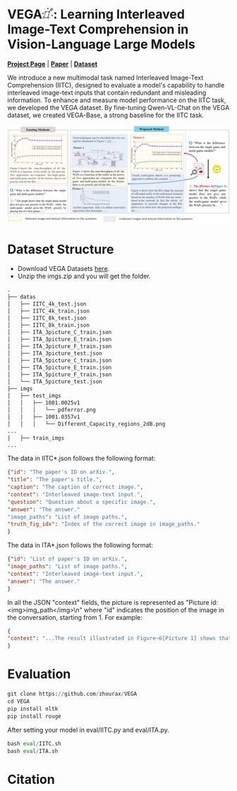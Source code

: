 # VEGA<img src="assets/lyra.png" alt="Icon" width="25" height="25">: Learning Interleaved Image-Text Comprehension in Vision-Language Large Models

**[Project Page](https://zhourax.github.io/VEGA/)** | **[Paper](https://arxiv.org/pdf/2406.10228)** | **[Dataset](https://huggingface.co/datasets/zhourax977/VEGA)**

We introduce a new multimodal task named Interleaved Image-Text Comprehension (IITC), designed to evaluate a model's capability to handle interleaved image-text inputs that contain redundant and misleading information. To enhance and measure model performance on the IITC task, we developed the VEGA dataset. By fine-tuning Qwen-VL-Chat on the VEGA dataset, we created VEGA-Base, a strong baseline for the IITC task.

![](assets/intro1.png)

# Dataset Structure

- Download VEGA Datasets [here](https://huggingface.co/datasets/zhourax977/VEGA).
- Unzip the imgs.zip and you will get the folder.

```
.
├── datas
│   ├── IITC_4k_test.json
│   ├── IITC_4k_train.json
│   ├── IITC_8k_test.json
│   ├── IITC_8k_train.json
│   ├── ITA_3picture_C_train.json
│   ├── ITA_3picture_E_train.json
│   ├── ITA_3picture_F_train.json
│   ├── ITA_3picture_test.json
│   ├── ITA_5picture_C_train.json
│   ├── ITA_5picture_E_train.json
│   ├── ITA_5picture_F_train.json
│   └── ITA_5picture_test.json
├── imgs
│   ├── test_imgs
│   │   ├── 1001.0025v1
│   │   │   └── pdferror.png
│   │   ├── 1001.0357v1
│   │   │   └── Different_Capacity_regions_2dB.png
...
|   ├── train_imgs
...
```

The data in IITC*.json follows the following format:

```json
{"id": "The paper's ID on arXiv.", 
"title": "The paper's title.", 
"caption": "The caption of correct image.",
"context": "Interleaved image-text input.",
"question": "Question about a specific image.", 
"answer": "The answer."
"image_paths": "List of image paths.",
"truth_fig_idx": "Index of the correct image in image_paths."
}
```

The data in ITA*.json follows the following format:

```json
{"id": "List of paper's ID on arXiv.", 
"image_paths": "List of image paths.", 
"context": "Interleaved image-text input.", 
"answer": "The answer."
}
```

In all the JSON "context" fields, the picture is represented as "Picture id: \<img\>img_path\<\/img\>\n" where "id" indicates the position of the image in the conversation, starting from 1. For example:


```json
{
"context": "...The result illustrated in Figure~6[Picture 1] shows that the proposed network extracting patches features separately performs significantly better than previous methods extracting patches feature together.\nPicture 1: <img>test_imgs/1803.06598v1/Figs/stack_LAN.png</img>\nFigure. 6 Picture 2: <img>test_imgs/1803.06598v1/Figs/SIR_VS_CR_curve.png</img>\nFigure. 7...", 
}
```

# Evaluation

```python
git clone https://github.com/zhourax/VEGA
cd VEGA
pip install nltk
pip install rouge
```

 After setting your model in eval/IITC.py and eval/ITA.py.

```python
bash eval/IITC.sh
bash eval/ITA.sh
```

# Citation
